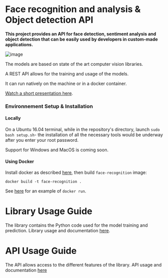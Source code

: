 # Face recognition and analysis & Object detection API

**This project provides an API for face detection, sentiment analysis and object detection that can be easily used by developers in custom-made applications.**

![image](https://github.com/zenika-open-source/zevision/blob/master/ZeVision.png)

The models are based on state of the art computer vision libraries.

A REST API allows for the training and usage of the models.

It can run natively on the machine or in a docker container.

[Watch a short presentation here](https://docs.google.com/presentation/d/e/2PACX-1vSI8FJwRL7EH5FVXTemRhrUze-F8tOp4ik5dBX5h-BN-3CJx_kKxr573-9fV7-20Tl_p6jtUcbCc4-V/pub?start=false&loop=true&delayms=5000).

### Environnement Setup & Installation

#### Locally
On a Ubuntu 16.04 terminal, while in the repository's directory, launch `sudo bash setup.sh`- the installation of all the necessary tools would be underway after you enter your root password.

Support for Windows and MacOS is coming soon.

#### Using Docker

Install docker as described [here](https://docs.docker.com/install/), then build `face-recognition` image:

```
docker build -t face-recognition .
```

See [here](https://github.com/zenika-open-source/zevision/tree/master/api#docker) for an example of `docker run`.

# Library Usage Guide

The library contains the Python code used for the model training and prediction.
Library usage and documentation [here](https://github.com/zenika-open-source/zevision/tree/master/lib).

# API Usage Guide

The API allows access to the different features of the library.
API usage and documentation [here](https://github.com/zenika-open-source/zevision/tree/master/api)
